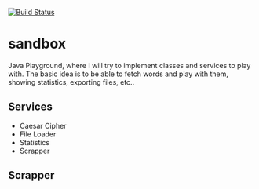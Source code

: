 [![Build Status](https://travis-ci.org/eballo/sandbox.svg?branch=master)](https://travis-ci.org/eballo/sandbox)

# sandbox
Java Playground, where I will try to implement classes and services to play with.
The basic idea is to be able to fetch words and play with them, showing statistics, exporting files, etc..

## Services
- Caesar Cipher
- File Loader
- Statistics
- Scrapper

## Scrapper




